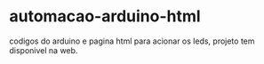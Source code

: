 # automacao-arduino-html
codigos do arduino e pagina html para acionar os leds, projeto tem disponivel na web.
